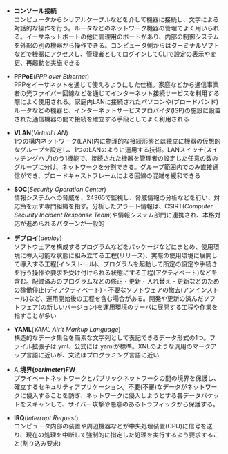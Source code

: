 
- **コンソール接続**  
コンピュータからシリアルケーブルなどを介して機器に接続し、文字による対話的な操作を行う。ルータなどのネットワーク機器の管理でよく用いられる。イーサネットポートの他に管理用のポートがあり、内部の制御システムを外部の別の機器から操作できる。コンピュータ側からはターミナルソフトなどで機器にアクセスし、管理者としてログインしてCLIで設定の表示や変更、再起動を実施できる

- **PPPoE**(*PPP over Ethernet*)  
PPPをイーサネットを通じて使えるようにした仕様。家庭などから通信事業者の光ファイバー回線などを通じてインターネット接続サービスを利用する際によく使用される。家庭内LANに接続されたパソコンや(ブロードバンド)ルータなどの機器と、インターネットサービスプロバイダ(ISP)の施設に設置された通信機器の間で接続を確立する手段としてよく利用される

- **VLAN**(*Virtual LAN*)  
1つの構内ネットワーク(LAN)内に物理的な接続形態とは独立に機器の仮想的なグループを設定し、1つのLANのように運用する技術。LANスイッチ(スイッチングハブ)のう1機能で、接続された機器を管理者の設定した任意の数のグループに分け、ネットワークを分割できる。グループ範囲内でのみ直接通信ができ、ブロードキャストフレームによる回線の混雑を緩和できる

- **SOC**(*Security Operation Center*)  
情報システムへの脅威を、24365で監視し、脅威情報の分析などを行い、対応策を示す専門組織を指す。分析したアラート情報は、CSIRT(*Computer Security Incident Response Team*)や情報システム部門に連携され、本格対応が進められるパターンが一般的

- **デプロイ**(*deploy*)  
ソフトウェアを構成するプログラムなどをパッケージなどにまとめ、使用環境に導入可能な状態に組み立てる工程(リリース)、実際の使用環境に展開して導入する工程(インストール)、プログラムを起動して所定の設定や手続きを行う操作や要求を受け付けられる状態にする工程(アクティベート)などを含む。配備済みのプログラムなどの修正・更新・入れ替え・更新などのための稼働停止(ディアクティベート)・不要なソフトウェアの撤去(アンインストール)など、運用開始後の工程を含む場合がある。開発や更新の済んだソフトウェア(の新しいバージョン)を運用環境のサーバに展開する工程や作業を指すことが多い

- **YAML**(*YAML Air't Markup Language*)  
構造的なデータ集合を簡素な文字列として表記できるデータ形式の1つ。ファイル拡張子は.yml、公式には.yamlが標準。XNLのような汎用のマークアップ言語に近いが、文法はプログラミング言語に近い

- A.**境界(*perimeter*)FW**  
プライベートネットワークとパブリックネットワークの間の境界を保護し、確立するセキュリティアプリケーション。不要(不審)なデータがネットワークに侵入することを防ぎ、ネットワークに侵入しようとする各データパケットをスキャンして、サイバー攻撃や悪意のあるトラフィックから保護する。

- **IRQ**(*Interrupt Request*)  
コンピュータ内部の装置や周辺機器などが中央処理装置(CPU)に信号を送り、現在の処理を中断して強制的に指定した処理を実行するよう要求すること(割り込み要求)
